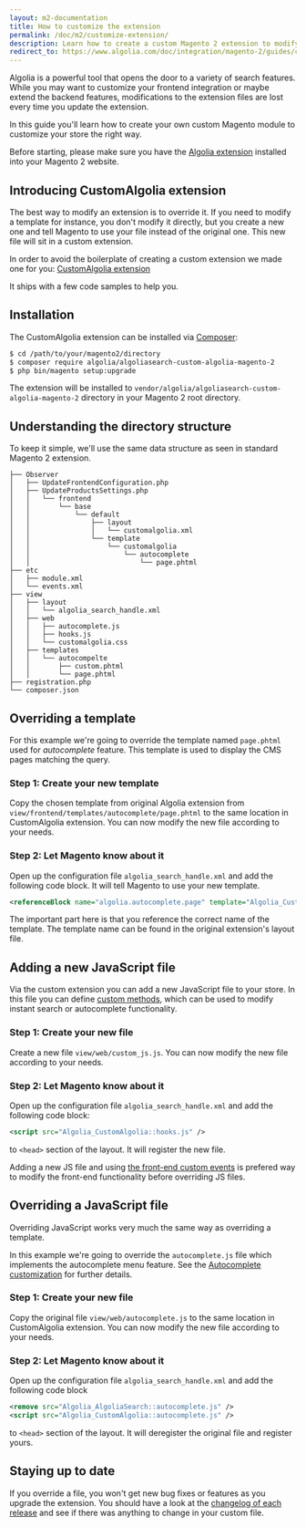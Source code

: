 ```yaml
---
layout: m2-documentation
title: How to customize the extension
permalink: /doc/m2/customize-extension/
description: Learn how to create a custom Magento 2 extension to modify behaviour of Algolia extension for Magento 2
redirect_to: https://www.algolia.com/doc/integration/magento-2/guides/create-a-custom-extension/
---
```


Algolia is a powerful tool that opens the door to a variety of search features.
While you may want to customize your frontend integration or maybe extend the backend features, modifications to the extension files are lost every time you update the extension.

In this guide you'll learn how to create your own custom Magento module to customize your store the right way.

Before starting, please make sure you have the [Algolia extension](https://community.algolia.com/magento/) installed into your Magento 2 website.


## Introducing CustomAlgolia extension

The best way to modify an extension is to override it. If you need to modify a template for instance, you don't modify it directly, but you create a new one and tell Magento to use your file instead of the original one. This new file will sit in a custom extension.

In order to avoid the boilerplate of creating a custom extension we made one for you: [CustomAlgolia extension](https://github.com/algolia/algoliasearch-custom-algolia-magento-2)

It ships with a few code samples to help you.

## Installation

The CustomAlgolia extension can be installed via [Composer](https://getcomposer.org/):

```sh
$ cd /path/to/your/magento2/directory
$ composer require algolia/algoliasearch-custom-algolia-magento-2
$ php bin/magento setup:upgrade
```

The extension will be installed to `vendor/algolia/algoliasearch-custom-algolia-magento-2` directory in your Magento 2 root directory.

## Understanding the directory structure

To keep it simple, we'll use the same data structure as seen in standard Magento 2 extension.

```
├── Observer
│   ├── UpdateFrontendConfiguration.php
│   ├── UpdateProductsSettings.php
│   │   └── frontend
│   │       └── base
│   │           └── default
│   │               ├── layout
│   │               │   └── customalgolia.xml
│   │               └── template
│   │                   └── customalgolia
│   │                       └── autocomplete
│   │                           └── page.phtml
├── etc
│   ├── module.xml
│   └── events.xml
├── view
│   ├── layout
│   │   └── algolia_search_handle.xml
│   ├── web
│   │   ├── autocomplete.js
│   │   ├── hooks.js
│   │   └── customalgolia.css
│   ├── templates
│   │   └── autocompelte
│   │       ├── custom.phtml
│   │       └── page.phtml
├── registration.php
└── composer.json
```


## Overriding a template

For this example we're going to override the template named `page.phtml` used for _autocomplete_ feature. This template is used to display the CMS pages matching the query.

### Step 1: Create your new template

Copy the chosen template from original Algolia extension from `view/frontend/templates/autocomplete/page.phtml` to the same location in CustomAlgolia extension. You can now modify the new file according to your needs.

### Step 2: Let Magento know about it

Open up the configuration file `algolia_search_handle.xml` and add the following code block. It will tell Magento to use your new template.

```xml
<referenceBlock name="algolia.autocomplete.page" template="Algolia_CustomAlgolia::autocomplete/page.phtml" />
```

The important part here is that you reference the correct name of the template. The template name can be found in the original extension's layout file.

## Adding a new JavaScript file

Via the custom extension you can add a new JavaScript file to your store.
In this file you can define [custom methods](/magento/doc/m2/frontend-events/), which can be used to modify instant search or autocomplete functionality.

### Step 1: Create your new file

Create a new file `view/web/custom_js.js`. You can now modify the new file according to your needs.

### Step 2: Let Magento know about it

Open up the configuration file `algolia_search_handle.xml` and add the following code block:

```xml
<script src="Algolia_CustomAlgolia::hooks.js" />
```

to `<head>` section of the layout. It will register the new file.

<div class="alert alert-info">
    Adding a new JS file and using
    <a href="{{ site.baseurl }}/doc/m2/frontend-events/">the front-end custom events</a>
    is prefered way to modify the front-end functionality before overriding JS files.
</div>

## Overriding a JavaScript file

Overriding JavaScript works very much the same way as overriding a template.

In this example we're going to override the `autocomplete.js` file which implements the autocomplete menu feature. See the [Autocomplete customization](/magento/doc/m2/customize-autocomplete/) for further details.

### Step 1: Create your new file

Copy the original file `view/web/autocomplete.js` to the same location in CustomAlgolia extension. You can now modify the new file according to your needs.

### Step 2: Let Magento know about it

Open up the configuration file `algolia_search_handle.xml` and add the following code block

```xml
<remove src="Algolia_AlgoliaSearch::autocomplete.js" />
<script src="Algolia_CustomAlgolia::autocomplete.js" />
```

to `<head>` section of the layout. It will deregister the original file and register yours.

## Staying up to date

If you override a file, you won't get new bug fixes or features as you upgrade the extension. You should have a look at the [changelog of each release](https://github.com/algolia/algoliasearch-magento-2/releases) and see if there was anything to change in your custom file.
